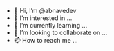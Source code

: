 - 👋 Hi, I’m @abnavedev
- 👀 I’m interested in ...
- 🌱 I’m currently learning ...
- 💞️ I’m looking to collaborate on ...
- 📫 How to reach me ...

<!---
abnavedev/abnavedev is a ✨ special ✨ repository because its `README.md` (this file) appears on your GitHub profile.
You can click the Preview link to take a look at your changes.
--->
